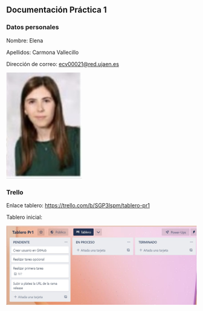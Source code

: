 ## Documentación Práctica 1

### Datos personales
Nombre: Elena 

Apellidos: Carmona Vallecillo

Dirección de correo: ecv00021@red.ujaen.es

<img src='/foto.jpg' width='200px'>

### Trello
Enlace tablero: https://trello.com/b/SGP3lspm/tablero-pr1

Tablero inicial:

<img src='/tablero_inicial.jpg' width='700px'>
